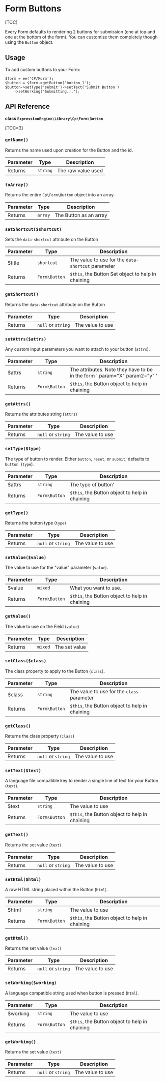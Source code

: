 <!--
    This source file is part of the open source project
    ExpressionEngine User Guide (https://github.com/ExpressionEngine/ExpressionEngine-User-Guide)

    @link      https://expressionengine.com/
    @copyright Copyright (c) 2003-2020, Packet Tide, LLC (https://packettide.com)
    @license   https://expressionengine.com/license Licensed under Apache License, Version 2.0
-->

# Form Buttons

[TOC]

Every Form defaults to rendering 2 buttons for submission (one at top and one at the bottom of the form). You can customize them completely though using the `Button` object.  

## Usage

To add custom buttons to your Form:

```
$form = ee('CP/Form');
$button = $form->getButton('button_1');
$button->setType('submit')->setText('Submit Button')
    ->setWorking('Submitting...');
```

## API Reference

**class `ExpressionEngine\Library\Cp\Form\Button`**

[TOC=3]

### `getName()`

Returns the name used upon creation for the Button and the id. 

| Parameter | Type | Description |
| --------- | ---- | ----------- |
| Returns | `string` | The raw value used |

### `toArray()`

Returns the entire `Cp\Form\Button` object into an array. 

| Parameter | Type | Description |
| --------- | ---- | ----------- |
| Returns | `array` | The Button as an array |

### `setShortcut($shortcut)`

Sets the `data-shortcut` attribute on the Button

| Parameter | Type | Description |
| --------- | ---- | ----------- |
| \$title | `shortcut` | The value to use for the `data-shortcut` parameter|
| Returns | `Form\Button` | `$this`, the Button Set object to help in chaining |

### `getShortcut()`

Returns the `data-shortcut` attribute on the Button

| Parameter | Type | Description |
| --------- | ---- | ----------- |
| Returns | `null` or `string` | The value to use |

### `setAttrs($attrs)`

Any custom input parameters you want to attach to your button (`attrs`). 

| Parameter | Type | Description |
| --------- | ---- | ----------- |
| \$attrs | `string` | The attributes. Note they have to be in the form ' param="X" param2="y" ' |
| Returns | `Form\Button` | `$this`, the Button object to help in chaining |

### `getAttrs()`

Returns the attributes string (`attrs`)

| Parameter | Type | Description |
| --------- | ---- | ----------- |
| Returns | `null` or `string` | The value to use |

### `setType($type)`

The type of button to render. Either `button`, `reset`,  or `submit`; defaults to `button`. (`type`). 

| Parameter | Type | Description |
| --------- | ---- | ----------- |
| \$attrs | `string` | The type of button' |
| Returns | `Form\Button` | `$this`, the Button object to help in chaining |

### `getType()`

Returns the button type (`type`)

| Parameter | Type | Description |
| --------- | ---- | ----------- |
| Returns | `null` or `string` | The value to use |

### `setValue($value)`

The value to use for the "value" parameter (`value`). 

| Parameter | Type | Description |
| --------- | ---- | ----------- |
| \$value | `mixed` | What you want to use. |
| Returns | `Form\Button` | `$this`, the Button object to help in chaining |

### `getValue()`

The value to use on the Field (`value`)

| Parameter | Type | Description |
| --------- | ---- | ----------- |
| Returns | `mixed` | The set value |

### `setClass($class)`

The class property to apply to the Button (`class`). 

| Parameter | Type | Description |
| --------- | ---- | ----------- |
| \$class | `string` | The value to use for the `class` parameter |
| Returns | `Form\Button` | `$this`, the Button object to help in chaining |

### `getClass()`

Returns the class property (`class`)

| Parameter | Type | Description |
| --------- | ---- | ----------- |
| Returns | `null` or `string` | The value to use |

### `setText($text)`

A language file compatible key to render a single line of text for your Button (`text`). 

| Parameter | Type | Description |
| --------- | ---- | ----------- |
| \$text | `string` | The value to use |
| Returns | `Form\Button` | `$this`, the Button object to help in chaining |

### `getText()`

Returns the set value (`text`)

| Parameter | Type | Description |
| --------- | ---- | ----------- |
| Returns | `null` or `string` | The value to use |

### `setHtml($html)`

A raw HTML string placed within the Button (`html`). 

| Parameter | Type | Description |
| --------- | ---- | ----------- |
| \$html | `string` | The value to use |
| Returns | `Form\Button` | `$this`, the Button object to help in chaining |

### `getHtml()`

Returns the set value (`text`)

| Parameter | Type | Description |
| --------- | ---- | ----------- |
| Returns | `null` or `string` | The value to use |

### `setWorking($working)`

A language compatible string used when button is pressed (`html`). 

| Parameter | Type | Description |
| --------- | ---- | ----------- |
| \$working | `string` | The value to use |
| Returns | `Form\Button` | `$this`, the Button object to help in chaining |

### `getWorking()`

Returns the set value (`text`)

| Parameter | Type | Description |
| --------- | ---- | ----------- |
| Returns | `null` or `string` | The value to use |
